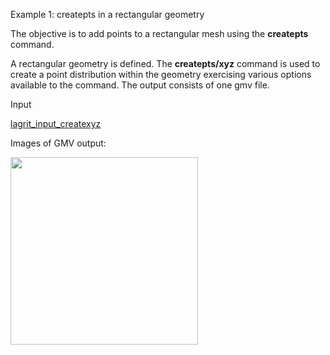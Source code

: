 
 Example 1: createpts in a rectangular geometry

  The objective is to add points to a rectangular mesh using the
  **createpts** command.
 
  A rectangular geometry is defined. The **createpts/xyz** command is
  used to create a point distribution within the geometry exercising
  various options available to the command. The output consists of one
  gmv file.

 Input

  [lagrit_input_createxyz](../lagrit_input_createxyz)

 Images of GMV output:
 
<img height="300" width="300" src="https://lanl.github.io/LaGriT/docsassets/images/image1_tn.gif">
